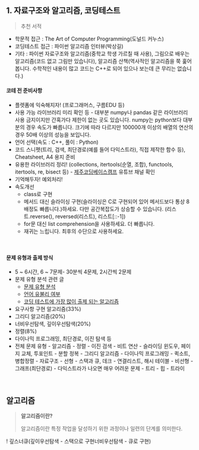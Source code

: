 ## 1. 자료구조와 알고리즘, 코딩테스트

> 추천 서적  

-  학문적 접근 : The Art of Computer Programming(도널드 커누스)  
-  코딩테스트 접근 : 파이썬 알고리즘 인터뷰(박상길)  
- 기타 : 파이썬 자료구조와 알고리즘(중학교 학생 가르칠 때 사용), 그림으로 배우는 알고리즘(코드 없고 그림만 있습니다), 알고리즘 산책(역사적인 알고리즘을 쭉 훑어봅니다. 수학적인 내용이 많고 코드는 C++로 되어 있으나 보는데 큰 무리는 없습니다.)

#### 코테 전 준비사항

- 플렛폼에 익숙해지자! (프로그래머스, 구름EDU 등)  
- 사용 가능 라이브러리 미리 확인 등  - 대부분 numpy나 pandas 같은 라이브러리 사용 금지이지만 간혹가다 제한이 없는 곳도 있습니다. numpy는 python보다 대부분의 경우 속도가 빠릅니다. 크기에 따라 다르지만 100000개 이상의 배열의 연산의 경우 50배 이상의 성능을 보입니다.
- 언어 선택(속도 : C++, 풀이 : Python)
- 코드 스니펫(트리, 검색, 최단경로(예를 들어 다익스트라), 직접 제작한 함수 등), Cheatsheet, A4 용지 준비
- 유용한 라이브러리 정리! (collections, itertools(순열, 조합), functools, itertools, re, bisect 등) - [제주코딩베이스캠프](https://www.youtube.com/channel/UC4GnvNKtuJ4cqWsYjxNxAEQ) 유튜브 채널 확인
- 기억해두자! 예외처리!
- 속도개선  
  - class로 구현  
  - 메서드 대신 슬라이싱 구현(슬라이싱은 C로 구현되어 있어 메서드보다 통상 8배정도 빠릅니다.)하세요. 다만 공간복잡도가 상승할 수 있습니다. (리스트.reverse(), reversed(리스트), 리스트[::-1])  
  - for문 대신 list comprehension을 사용하세요. 더 빠릅니다.  
  - 재귀는 느립니다. 최후의 수단으로 사용하세요.

<br>

####  문제 유형과 출제 방식

- 5 ~ 6시간, 6 ~ 7문제-  30분씩 4문제, 2시간씩 2문제
- 문제 유형 분석 관련 글  
  - [문제 유형 분석](https://www.hanbit.co.kr/media/channel/view.html?cms_code=CMS4385594264)
  - [언어 유불리 여부](https://www.hanbit.co.kr/media/channel/view.html?cms_code=CMS9145550324&cate_cd=) 
  - [코딩 테스트에 가장 많이 출제 되는 알고리즘](https://www.hanbit.co.kr/media/channel/view.html?cms_code=CMS7793635735&cate_cd=)    
- 요구사항 구현 알고리즘(33%)     
- 그리디 알고리즘(20%)   
- 너비우선탐색, 깊이우선탐색(20%)
- 정렬(8%)
- 다이나믹 프로그래밍, 최단경로, 이진 탐색 등
- 전체 문제 유형  -  알고리즘    -  정렬    -  이진 검색    -  비트 연산    -  슬라이딩 윈도우, 페이지 교체, 투포인트    -  분할 정복      -  그리디 알고리즘      -  다이나믹 프로그래밍      -  퀵소트, 병합정렬  -  자료구조    -  선형      -  스택과 큐, 데크      -  연결리스트, 해시 테이블    -  비선형      -  그래프(최단경로) - 다익스트라가 나오면 매우 어려운 문제      -  트리        -  힙        -  트라이

<br>

## 알고리즘

> **알고리즘이란?**
>
> 알고리즘이란 특정 작업을 달성하기 위한 과정이나 일련의 단계를 의미한다.

! 깊스너큐(깊이우선탐색 - 스택으로 구현너비우선탐색 - 큐로 구현)